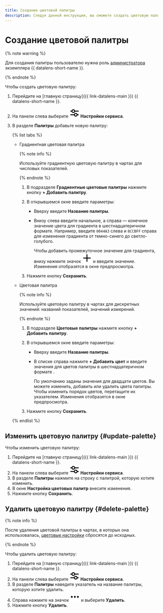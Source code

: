 ```yaml
---
title: Создание цветовой палитры
description: Следуя данной инструкции, вы сможете создать цветовую палитру.
---
```


# Создание цветовой палитры


{% note warning %}

Для создания палитры пользователю нужна роль [администратора](../../security/roles.md#datalens-admin) экземпляра {{ datalens-short-name }}.
  
{% endnote %}


Чтобы создать цветовую палитру:

1. Перейдите на [главную страницу]({{ link-datalens-main }}) {{ datalens-short-name }}.
1. На панели слева выберите ![image](../../../_assets/console-icons/sliders.svg) **Настройки сервиса**.
1. В разделе **Палитры** добавьте новую палитру:

   {% list tabs %}

   - Градиентная цветовая палитра

     {% note info %}

     Используйте градиентную цветовую палитру в чартах для числовых показателей.

     {% endnote %}

     1. В подразделе **Градиентные цветовые палитры** нажмите кнопку **+ Добавить палитру**.
     1. В открывшемся окне введите параметры:

        * Вверху введите **Название палитры**.
        * Внизу слева введите начальное, а справа — конечное значение цвета для градиента в шестнадцатеричном формате. Например, введите `0044A3` слева и `8CCBFF` справа для изменения градиента от темно-синего до светло-голубого.

          Чтобы добавить промежуточное значение для градиента, внизу нажмите значок ![image](../../../_assets/console-icons/plus.svg) и введите значение. Изменения отобразятся в окне предпросмотра.

     1. Нажмите кнопку **Сохранить**.

   - Цветовая палитра

     {% note info %}

     Используйте цветовую палитру в чартах для дискретных значений: названий показателей, значений измерений.

     {% endnote %}

     1. В подразделе **Цветовые палитры** нажмите кнопку **+ Добавить палитру**.
     1. В открывшемся окне введите параметры:

        * Вверху введите **Название палитры**.
        * В списке справа нажмите **+ Добавить цвет** и введите значения для цветов палитры в шестнадцатеричном формате .

          По умолчанию заданы значения для двадцати цветов. Вы можете изменить, добавить или удалить цвета палитры. Чтобы изменить порядок цветов, перетащите их указателем. Изменения отобразятся в окне предпросмотра.

     1. Нажмите кнопку **Сохранить**.

   {% endlist %}

## Изменить цветовую палитру {#update-palette}

Чтобы изменить цветовую палитру:

1. Перейдите на [главную страницу]({{ link-datalens-main }}) {{ datalens-short-name }}.
1. На панели слева выберите ![image](../../../_assets/console-icons/sliders.svg) **Настройки сервиса**.
1. В разделе **Палитры** нажмите на строку с палитрой, которую хотите изменить.
1. В окне **Настройка цветовых палитр** внесите изменения.
1. Нажмите кнопку **Сохранить**.

## Удалить цветовую палитру {#delete-palette}

{% note info %}

После удаления цветовой палитры в чартах, в которых она использовалась, [цветовые настройки](../../concepts/chart/settings.md#color-settings) сбросятся до исходных.

{% endnote %}

Чтобы удалить цветовую палитру:

1. Перейдите на [главную страницу]({{ link-datalens-main }}) {{ datalens-short-name }}.
1. На панели слева выберите ![image](../../../_assets/console-icons/sliders.svg) **Настройки сервиса**.
1. В разделе **Палитры** наведите указатель на название палитры, которую хотите удалить.
1. Справа нажмите на значок ![image](../../../_assets/console-icons/ellipsis.svg) и выберите **Удалить**.
1. Нажмите кнопку **Удалить**.
